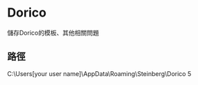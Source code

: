 # Dorico
儲存Dorico的模板、其他相關問題

## **路徑**
C:\Users\[your user name]\AppData\Roaming\Steinberg\Dorico 5

